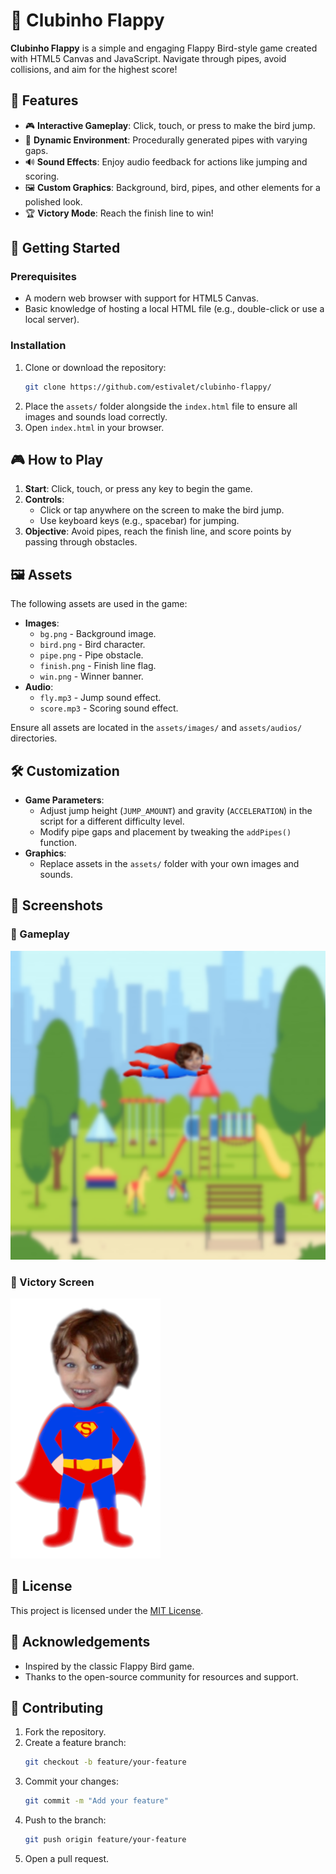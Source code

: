 # 🐤 Clubinho Flappy

**Clubinho Flappy** is a simple and engaging Flappy Bird-style game created with HTML5 Canvas and JavaScript. Navigate through pipes, avoid collisions, and aim for the highest score!

## 📜 Features

- 🎮 **Interactive Gameplay**: Click, touch, or press to make the bird jump.
- 🌆 **Dynamic Environment**: Procedurally generated pipes with varying gaps.
- 🔊 **Sound Effects**: Enjoy audio feedback for actions like jumping and scoring.
- 🖼️ **Custom Graphics**: Background, bird, pipes, and other elements for a polished look.
- 🏆 **Victory Mode**: Reach the finish line to win!

## 🚀 Getting Started

### Prerequisites

- A modern web browser with support for HTML5 Canvas.
- Basic knowledge of hosting a local HTML file (e.g., double-click or use a local server).

### Installation

1. Clone or download the repository:
   ```bash
   git clone https://github.com/estivalet/clubinho-flappy/
   ```
2. Place the `assets/` folder alongside the `index.html` file to ensure all images and sounds load correctly.
3. Open `index.html` in your browser.

## 🎮 How to Play

1. **Start**: Click, touch, or press any key to begin the game.
2. **Controls**: 
   - Click or tap anywhere on the screen to make the bird jump.
   - Use keyboard keys (e.g., spacebar) for jumping.
3. **Objective**: Avoid pipes, reach the finish line, and score points by passing through obstacles.

## 🖼️ Assets

The following assets are used in the game:
- **Images**:
  - `bg.png` - Background image.
  - `bird.png` - Bird character.
  - `pipe.png` - Pipe obstacle.
  - `finish.png` - Finish line flag.
  - `win.png` - Winner banner.
- **Audio**:
  - `fly.mp3` - Jump sound effect.
  - `score.mp3` - Scoring sound effect.

Ensure all assets are located in the `assets/images/` and `assets/audios/` directories.

## 🛠️ Customization

- **Game Parameters**:
  - Adjust jump height (`JUMP_AMOUNT`) and gravity (`ACCELERATION`) in the script for a different difficulty level.
  - Modify pipe gaps and placement by tweaking the `addPipes()` function.
- **Graphics**:
  - Replace assets in the `assets/` folder with your own images and sounds.

## 📸 Screenshots

### 🏁 Gameplay
![Gameplay Screenshot](shot.png)

### 🎉 Victory Screen
![Victory Screenshot](assets/images/win.png)

## 📜 License

This project is licensed under the [MIT License](LICENSE).

## 🙏 Acknowledgements

- Inspired by the classic Flappy Bird game.
- Thanks to the open-source community for resources and support.

## 🤝 Contributing

1. Fork the repository.
2. Create a feature branch:
   ```bash
   git checkout -b feature/your-feature
   ```
3. Commit your changes:
   ```bash
   git commit -m "Add your feature"
   ```
4. Push to the branch:
   ```bash
   git push origin feature/your-feature
   ```
5. Open a pull request.

